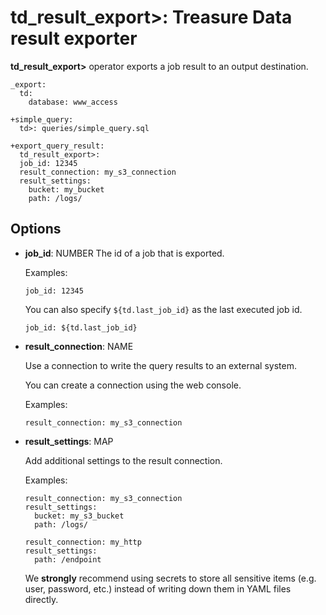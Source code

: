 # td_result_export>: Treasure Data result exporter

**td_result_export>** operator exports a job result to an output destination.

    _export:
      td:
        database: www_access

    +simple_query:
      td>: queries/simple_query.sql

    +export_query_result:
      td_result_export>:
      job_id: 12345
      result_connection: my_s3_connection
      result_settings:
        bucket: my_bucket
        path: /logs/

## Options

* **job_id**: NUMBER The id of a job that is exported.

  Examples:

  ```
  job_id: 12345
  ```

  You can also specify `${td.last_job_id}` as the last executed job id.

  ```
  job_id: ${td.last_job_id}
  ```

* **result_connection**: NAME

  Use a connection to write the query results to an external system.

  You can create a connection using the web console.

  Examples:

  ```
  result_connection: my_s3_connection
  ```

* **result_settings**: MAP

  Add additional settings to the result connection.

  Examples:

  ```
  result_connection: my_s3_connection
  result_settings:
    bucket: my_s3_bucket
    path: /logs/
  ```

  ```
  result_connection: my_http
  result_settings:
    path: /endpoint
  ```

  We **strongly** recommend using secrets to store all sensitive items (e.g. user, password, etc.) instead of writing down them in YAML files directly.
